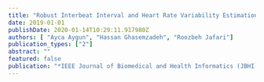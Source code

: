 ```yaml
---
title: "Robust Interbeat Interval and Heart Rate Variability Estimation Method from Various Morphological Features using Wearable Sensors"
date: 2019-01-01
publishDate: 2020-01-14T10:29:11.917980Z
authors: [ "Ayca Aygun", "Hassan Ghasemzadeh", "Roozbeh Jafari"]
publication_types: ["2"]
abstract: ""
featured: false
publication: "*IEEE Journal of Biomedical and Health Informatics (JBHI)*, December 2019."
---
```


